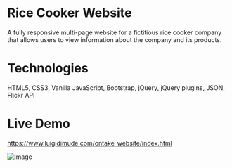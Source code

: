 # Rice Cooker Website
A fully responsive multi-page website for a fictitious rice cooker company that allows users to view information about the company and its products. 

# Technologies 
HTML5, CSS3, Vanilla JavaScript, Bootstrap, jQuery, jQuery plugins, JSON, Flickr API

# Live Demo
https://www.luigidimude.com/ontake_website/index.html

![image](https://user-images.githubusercontent.com/33835722/135768802-7e9bbeda-8a04-4f85-b6a9-22b9f19688ab.png)
